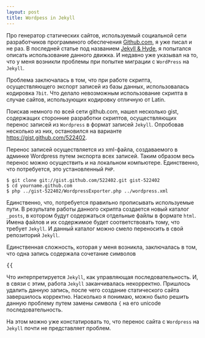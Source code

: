 ```yaml
--- 
layout: post
title: Wordpess in Jekyll
---
```

Про генератор статических сайтов, используемый социальной сети разработчиков программного обеспечения <a href="http://www.github.com">Github.com</a>, я уже писал и не раз. В последней статье под названием <a href="http://www.juev.ru/2010/11/13/jekyll-hyde/">Jekyll & Hyde</a>, я попытался описать использование данного движка. И недавно уже указывал на то, что у меня возникли проблемы при попытке миграции с <code>WordPress</code> на <code>Jekyll</code>.

Проблема заключалась в том, что при работе скрипта, осуществляющего экспорт записей из базы данных, использовалась кодировка <code>7bit</code>. Что делало невозможным использование скрипта в случае сайтов, использующих кодировку отличную от Latin. 
<!--more-->
Поискав немного по всей сети github.com, нашел несколько gist, содержащих сторонние разработки скриптов, осуществляющих перенос записей из <code>Wordpress</code> в формат записей <code>Jekyll</code>. Опробовав несколько из них, остановился на варианте <a href="https://gist.github.com/522402">https://gist.github.com/522402</a>.

Перенос записей осуществляется из xml-файла, создаваемого в админке Wordpress путем экспорта всех записей. Таким образом весь перенос можно осуществить и на локальном компьютере. Единственно, что потребуется, это установленный <code>PHP</code>.

<pre><code class="bash">$ git clone git://gist.github.com/522402.git gist-522402
$ cd yourname.github.com
$ php ../gist-522402/WordpressExporter.php ../wordpress.xml</code></pre>

Единственно, что, потребуется правильно прописывать используемые пути. В результате работы данного скрипта создается новый каталог <code>_posts</code>, в котором будут содержаться отдельные файлы в формате <code>html</code>. Имена файлов и их содержимое будет соответствовать тому, что требует <code>Jekyll</code>. И данный каталог можно смело переносить в свой репозиторий <code>Jekyll</code>.

Единственная сложность, которая у меня возникла, заключалась в том, что одна запись содержала сочетание символов
<pre>&#123;&#123;</pre>

Что интерпретируется <code>Jekyll</code>, как управляющая последовательность. И, в связи с этим, работа <code>Jekyll</code> заканчивалась некорректно. Пришлось удалить данную запись, после чего создание статического сайта завершилось корректно. Насколько я понимаю, можно было решить данную проблему путем замены символа <code>&#123;</code> на его unicode последовательность.

На этом можно уже констатировать то, что перенос сайта с <code>Wordpress</code> на <code>Jekyll</code> почти не представляет проблем.
